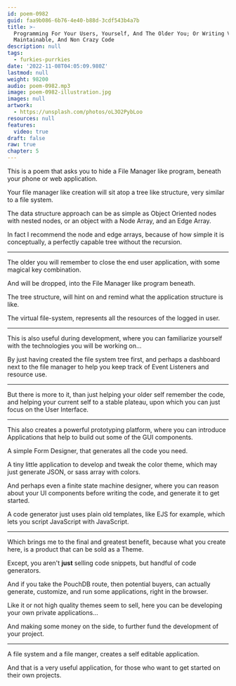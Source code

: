 ```yaml
---
id: poem-0982
guid: faa9b086-6b76-4e40-b88d-3cdf543b4a7b
title: >-
  Programming For Your Users, Yourself, And The Older You; Or Writing Valuable,
  Maintainable, And Non Crazy Code
description: null
tags:
  - furkies-purrkies
date: '2022-11-08T04:05:09.980Z'
lastmod: null
weight: 98200
audio: poem-0982.mp3
image: poem-0982-illustration.jpg
images: null
artwork:
  - https://unsplash.com/photos/oL3O2PybLoo
resources: null
features:
  video: true
draft: false
raw: true
chapter: 5
---
```


This is a poem that asks you to hide a File Manager like program,
beneath your phone or web application.

Your file manager like creation will sit atop a tree like structure,
very similar to a file system.

The data structure approach can be as simple as Object Oriented nodes with nested nodes,
or an object with a Node Array, and an Edge Array.

In fact I recommend the node and edge arrays,
because of how simple it is conceptually, a perfectly capable tree without the recursion.

---

The older you will remember to close the end user application,
with some magical key combination.

And will be dropped,
into the File Manager like program beneath.

The tree structure,
will hint on and remind what the application structure is like.

The virtual file-system,
represents all the resources of the logged in user.

---

This is also useful during development,
where you can familiarize yourself with the technologies you will be working on...

By just having created the file system tree first,
and perhaps a dashboard next to the file manager to help you keep track of Event Listeners and resource use.

---

But there is more to it, than just helping your older self remember the code,
and helping your current self to a stable plateau, upon which you can just focus on the User Interface.

---

This also creates a powerful prototyping platform,
where you can introduce Applications that help to build out some of the GUI components.

A simple Form Designer,
that generates all the code you need.

A tiny little application to develop and tweak the color theme,
which may just generate JSON, or sass array with colors.

And perhaps even a finite state machine designer,
where you can reason about your UI components before writing the code, and generate it to get started.

A code generator just uses plain old templates,
like EJS for example, which lets you script JavaScript with JavaScript.

---

Which brings me to the final and greatest benefit,
because what you create here, is a product that can be sold as a Theme.

Except, you aren't __just__ selling code snippets,
but handful of code generators.

And if you take the PouchDB route, then potential buyers,
can actually generate, customize, and run some applications, right in the browser.

Like it or not high quality themes seem to sell,
here you can be developing your own private applications...

And making some money on the side,
to further fund the development of your project.

---

A file system and a file manger,
creates a self editable application.

And that is a very useful application,
for those who want to get started on their own projects.
